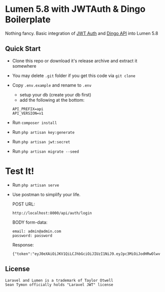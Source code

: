 # Lumen 5.8 with JWTAuth & Dingo Boilerplate

Nothing fancy. Basic integration of [JWT Auth](https://github.com/tymondesigns/jwt-auth) and [Dingo API](https://github.com/dingo/api) into Lumen 5.8

## Quick Start

- Clone this repo or download it's release archive and extract it somewhere
- You may delete `.git` folder if you get this code via `git clone`

- Copy `.env.example` and rename to `.env`
    - setup your db (create your db first)
    - add the following at the bottom:
    ```
    API_PREFIX=api
    API_VERSION=v1
    ```

- Run `composer install`
- Run `php artisan key:generate`
- Run `php artisan jwt:secret`
- Run `php artisan migrate --seed`

# Test It!

- Run `php artisan serve`

- Use postman to simplify your life.

    POST URL: 

    ```
    http://localhost:8000/api/auth/login
    ```

    BODY form-data:

    ```
    email: admin@admin.com
    password: password
    ```

    Response:

    ```
    {"token":"eyJ0eXAiOiJKV1QiLCJhbGciOiJIUzI1NiJ9.eyJpc3MiOiJodHRwOlwvXC9rdWxiYWhpbmFtLmxvY2FsXC9hcGlcL2F1dGhcL2xvZ2luIiwiaWF0IjoxNTYxMDAwNjQ2LCJleHAiOjE1NjEwMDQyNDYsIm5iZiI6MTU2MTAwMDY0NiwianRpIjoiOXFNQjlyV2R2S01pek9LQiIsInN1YiI6MSwicHJ2IjoiODdlMGFmMWVmOWZkMTU4MTJmZGVjOTcxNTNhMTRlMGIwNDc1NDZhYSJ9.C5iQ98SOeqNn52bBjnkNQYQqzZuSByjzo3y6D1iEzfk"}
    ```

## License
```
Laravel and Lumen is a trademark of Taylor Otwell
Sean Tymon officially holds "Laravel JWT" license
```
